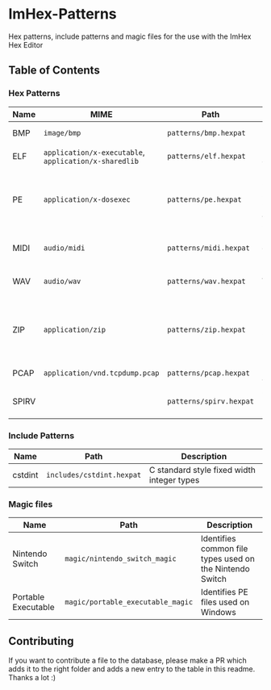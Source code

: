 # ImHex-Patterns

Hex patterns, include patterns and magic files for the use with the ImHex Hex Editor

## Table of Contents

### Hex Patterns

| Name | MIME | Path | Description |
|------|------|------|-------------|
| BMP  | `image/bmp` | `patterns/bmp.hexpat` | OS2/Windows Bitmap files |
| ELF  | `application/x-executable`, `application/x-sharedlib` | `patterns/elf.hexpat` | ELF header in elf binaries |
| PE   | `application/x-dosexec` | `patterns/pe.hexpat` | PE header, COFF header, Standard COFF fields and Windows Specific fields |
| MIDI | `audio/midi` | `patterns/midi.hexpat` | MIDI header, event fields provided |
| WAV  | `audio/wav`  | `patterns/wav.hexpat`  | RIFF header, WAVE header, PCM header |
| ZIP  | `application/zip` | `patterns/zip.hexpat` | End of Central Directory Header, Central Directory File Headers |
| PCAP | `application/vnd.tcpdump.pcap` | `patterns/pcap.hexpat` | pcap header and packets | 
| SPIRV | | `patterns/spirv.hexpat` | SPIR-V header and instructions | 

### Include Patterns

| Name | Path | Description |
|------|------|-------------|
| cstdint | `includes/cstdint.hexpat` | C standard style fixed width integer types |

### Magic files

| Name | Path | Description |
|------|------|-------------|
| Nintendo Switch | `magic/nintendo_switch_magic` | Identifies common file types used on the Nintendo Switch |
| Portable Executable | `magic/portable_executable_magic` | Identifies PE files used on Windows

## Contributing

If you want to contribute a file to the database, please make a PR which adds it to the right folder and adds a new entry to the table in this readme. Thanks a lot :)

